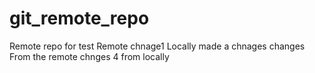 # git_remote_repo
Remote repo for test 
Remote chnage1 
Locally made a chnages 
changes From the remote 
chnges 4 from locally 